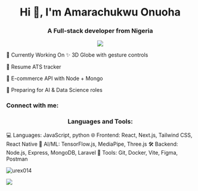 <h1 align="center">Hi 👋, I'm Amarachukwu Onuoha</h1>
<h3 align="center">A Full-stack developer from Nigeria</h3>
<p align="center">
<p align="center">
  <img src="https://github-readme-stats.vercel.app/api?username=urex014&show_icons=true&theme=tokyonight" />
</p>


🧩 Currently Working On
✨ 3D Globe with gesture controls

📱 Resume ATS tracker

🛒 E-commerce API with Node + Mongo

🧠 Preparing for AI & Data Science roles
<h3 align="left">Connect with me:</h3>
<p align="left">

</p>

<h3 align="center">Languages and Tools:</h3>
💻 Languages: JavaScript, python 
🌐 Frontend: React, Next.js, Tailwind CSS, React Native  
🧠 AI/ML: TensorFlow.js, MediaPipe, Three.js  
🛠️ Backend: Node.js, Express, MongoDB, Laravel  
🔧 Tools: Git, Docker, Vite, Figma, Postman  
<p><img align="center" src="https://github-readme-stats.vercel.app/api/top-langs?username=urex014&show_icons=true&locale=en&layout=compact" alt="urex014" /></p>

<p><img align="center" src="https://github-readme-streak-stats.herokuapp.com/?user=urex014&" /></p>
